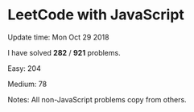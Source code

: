 # LeetCode with JavaScript

Update time: Mon Oct 29 2018

I have solved **282** / **921** problems.

Easy: 204

Medium: 78

Notes: All non-JavaScript problems copy from others.